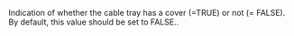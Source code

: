 Indication of whether the cable tray has a cover (=TRUE) or not (= FALSE). By default, this value should be set to FALSE..